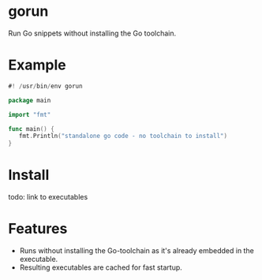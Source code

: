 
# gorun

Run Go snippets without installing the Go toolchain.

# Example

```go
#! /usr/bin/env gorun

package main

import "fmt"

func main() {
   fmt.Println("standalone go code - no toolchain to install")
}
```

# Install

todo: link to executables



# Features

- Runs without installing the Go-toolchain as it's already embedded
in the executable.  
- Resulting executables are cached for fast startup.

